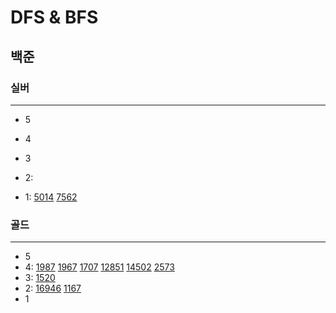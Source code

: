 # DFS & BFS
## 백준

### 실버

---

- 5
- 4
- 3
- 2:

- 1:
[5014](BFS%2F5014%2F5014.md)
[7562](BFS%2F7562%2F7562.md)

### 골드

---

- 5
- 4:
[1987](DFS%2F1987%2F1987.md)
[1967](DFS%2F1967%2F1967.py)
[1707](DFS%2F1707%2F1707.md)
[12851](BFS%2F12851%2F12851.md)
[14502](BFS%2F14502%2F14502.md)
[2573](BFS%2F2573%2F2573.md)
- 3:
[1520](DFS%2F1520%2F1520.md)
- 2:
[16946](16946%2F16946.md)
[1167](DFS%2F1167%2F1167.md)
- 1

